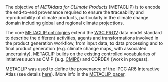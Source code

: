 The objective of _METAdata for CLImate Products_ (METACLIP) is to encode the end-to-end provenance required to ensure the traceability and reproducibility of climate products, particularly in the climate change domain including global and regional climate projections. 

The core [METACLIP ontologies](https://github.com/metaclip/ontologies) extend the [W3C PROV](https://www.w3.org/TR/2013/REC-prov-dm-20130430/) data model standard to describe the different activities, agents and transformations involved in the product generation workflow, from input data, to data processing and to final product generation (e.g. climate change maps, with associated uncertainty). METACLIP builds on the existing controlled vocabularies of intiatives such as CMIP (e.g. [CMIP6](https://github.com/metaclip/CMIP6)) and CORDEX (work in progess).

METACLIP was used to define the provenance of the IPCC AR6 Interactive Atlas (see details [here](https://github.com/metaclip/IPCC-AR6-Atlas)). More info in the [METACLIP paper](https://doi.org/10.1016/j.envsoft.2019.07.005). 
